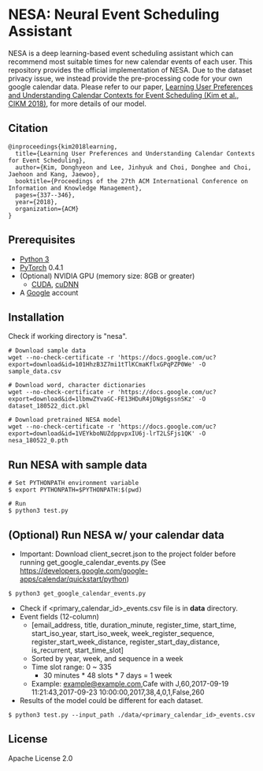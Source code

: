 # NESA: Neural Event Scheduling Assistant
NESA is a deep learning-based event scheduling assistant which can recommend most suitable times for new calendar events of each user. This repository provides the official implementation of NESA. Due to the dataset privacy issue, we instead provide the pre-processing code for your own google calendar data. Please refer to our paper, [Learning User Preferences and Understanding Calendar Contexts for Event Scheduling (Kim et al., CIKM 2018)](https://arxiv.org/abs/1809.01316), for more details of our model.

## Citation
```
@inproceedings{kim2018learning,
  title={Learning User Preferences and Understanding Calendar Contexts for Event Scheduling},
  author={Kim, Donghyeon and Lee, Jinhyuk and Choi, Donghee and Choi, Jaehoon and Kang, Jaewoo},
  booktitle={Proceedings of the 27th ACM International Conference on Information and Knowledge Management},
  pages={337--346},
  year={2018},
  organization={ACM}
}
```

## Prerequisites
* [Python 3](https://www.python.org/downloads/)
* [PyTorch](http://pytorch.org/) 0.4.1
* (Optional) NVIDIA GPU (memory size: 8GB or greater)
    * [CUDA](https://developer.nvidia.com/cuda-downloads), [cuDNN](https://developer.nvidia.com/cudnn)
* A [Google](https://www.google.com) account

## Installation
Check if working directory is "nesa".
```
# Download sample data
wget --no-check-certificate -r 'https://docs.google.com/uc?export=download&id=101HhzB3Z7mi1tTlKCmaKflxGPqPZP0We' -O sample_data.csv

# Download word, character dictionaries
wget --no-check-certificate -r 'https://docs.google.com/uc?export=download&id=1lbmwZYvaGC-FE13HDuR4jDNg6gssnSKz' -O dataset_180522_dict.pkl

# Download pretrained NESA model
wget --no-check-certificate -r 'https://docs.google.com/uc?export=download&id=1VEYkboNUZdppvpxIU6j-lrT2LSFjs1QK' -O nesa_180522_0.pth
```

## Run NESA with sample data
```
# Set PYTHONPATH environment variable
$ export PYTHONPATH=$PYTHONPATH:$(pwd)

# Run
$ python3 test.py
```

## (Optional) Run NESA w/ your calendar data
* Important: Download client_secret.json to the project folder before running get_google_calendar_events.py
(See https://developers.google.com/google-apps/calendar/quickstart/python)
```
$ python3 get_google_calendar_events.py
```
* Check if <primary_calendar_id>_events.csv file is in __data__ directory.
* Event fields (12-column)
    * \[email_address, title, duration_minute, register_time, start_time, start_iso_year, start_iso_week, week_register_sequence, register_start_week_distance, register_start_day_distance, is_recurrent, start_time_slot\]
    * Sorted by year, week, and sequence in a week
    * Time slot range: 0 ~ 335
        * 30 minutes * 48 slots * 7 days = 1 week
    * Example: example@example.com,Cafe with J,60,2017-09-19 11:21:43,2017-09-23 10:00:00,2017,38,4,0,1,False,260
* Results of the model could be different for each dataset.
```
$ python3 test.py --input_path ./data/<primary_calendar_id>_events.csv
```

## License
Apache License 2.0
